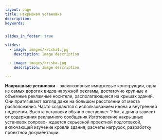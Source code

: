 ```yaml
---
layout: page
title: Накрышная установка
description:
keywords:


slides_in_footer: true

slides:
  - image: images/krisha1.jpg
    description: Image description

  - image: images/krisha.jpg
    description: Image description

---
```




**Накрышные установки** – эксклюзивные имиджевые конструкции, одна из самых дорогих видов наружной рекламы, достаточно крупные и объемные рекламные носители, располагающиеся на крышах зданий. Они притягивают взгляд даже на большом расстоянии от места расположения. Часто создаются с использованием неона и внутренней подсветки.
Высота установки обычно составляет 1-5м, а длина зависит от содержания рекламного сообщения.Изготовление накрышных установок сопрово- ждается серьезной проектной подготовкой, включающей изучение кровли здания, расчеты нагрузок, разработку проектной документации.
